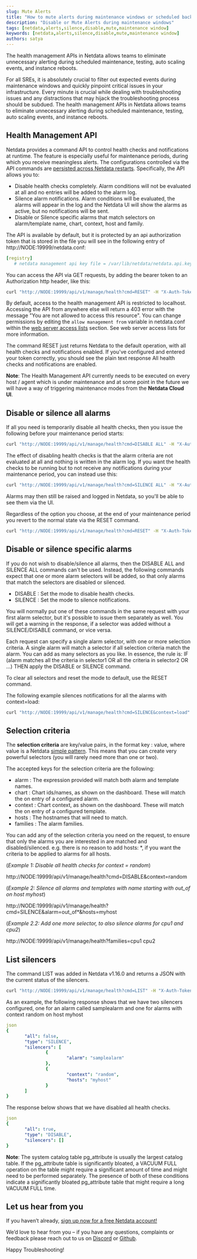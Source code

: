 ```yaml
---
slug: Mute Alerts 
title: "How to mute alerts during maintenance windows or scheduled backups?"
description: "Disable or Mute Alerts during maintenance windows"
tags: [netdata,alerts,silence,disable,mute,maintenance window]
keywords: [netdata,alerts,silence,disable,mute,maintenance window]
authors: satya
---
```


The health management APIs in Netdata allows teams to eliminate unnecessary alerting during scheduled maintenance, testing, auto scaling events, and instance reboots.

<!--truncate-->

For all SREs, it is absolutely crucial to filter out expected events during maintenance windows and quickly pinpoint critical issues in your infrastructure. Every minute is crucial while dealing with troubleshooting issues and any distractions that may hijack the troubleshooting process should be subdued.
The health management APIs in Netdata allows teams to eliminate unnecessary alerting during scheduled maintenance, testing, auto scaling events, and instance reboots.
 
## Health Management API

Netdata provides a command API to control health checks and notifications at runtime. The feature is especially useful for maintenance periods, during which you receive meaningless alerts. The configurations controlled via the API commands are [persisted across Netdata restarts](https://learn.netdata.cloud/docs/agent/web/api/health#persistence).
Specifically, the API allows you to:
- Disable health checks completely. Alarm conditions will not be evaluated at all and no entries will be added to the alarm log.
- Silence alarm notifications. Alarm conditions will be evaluated, the alarms will appear in the log and the Netdata UI will show the alarms as active, but no notifications will be sent.
- Disable or Silence specific alarms that match selectors on alarm/template name, chart, context, host and family.

The API is available by default, but it is protected by an api authorization token that is stored in the file you will see in the following entry of http://NODE:19999/netdata.conf:
```yaml
[registry]
   # netdata management api key file = /var/lib/netdata/netdata.api.key
```
 
You can access the API via GET requests, by adding the bearer token to an Authorization http header, like this:
```bash
curl "http://NODE:19999/api/v1/manage/health?cmd=RESET" -H "X-Auth-Token: Mytoken"
```
By default, access to the health management API is restricted to localhost. Accessing the API from anywhere else will return a 403 error with the message "You are not allowed to access this resource". You can change permissions by editing the `allow management from` variable in netdata.conf within the [web server access lists](https://learn.netdata.cloud/docs/agent/web/server#access-lists) section. See web server access lists for more information.

The command RESET just returns Netdata to the default operation, with all health checks and notifications enabled. If you've configured and entered your token correctly, you should see the plain text response All health checks and notifications are enabled.

**Note**: The Health Management API currently needs to be executed on every host / agent which is under maintenance and at some point in the future we will have a way of triggering maintenance modes from the **Netdata Cloud UI**.


## Disable or silence all alarms

If all you need is temporarily disable all health checks, then you issue the following before your maintenance period starts:
```bash
curl "http://NODE:19999/api/v1/manage/health?cmd=DISABLE ALL" -H "X-Auth-Token: Mytoken"
```
 
The effect of disabling health checks is that the alarm criteria are not evaluated at all and nothing is written in the alarm log. If you want the health checks to be running but to not receive any notifications during your maintenance period, you can instead use this:
```bash
curl "http://NODE:19999/api/v1/manage/health?cmd=SILENCE ALL" -H "X-Auth-Token: Mytoken"
```
Alarms may then still be raised and logged in Netdata, so you'll be able to see them via the UI.

Regardless of the option you choose, at the end of your maintenance period you revert to the normal state via the RESET command.
```bash
curl "http://NODE:19999/api/v1/manage/health?cmd=RESET" -H "X-Auth-Token: Mytoken"
```
## Disable or silence specific alarms

If you do not wish to disable/silence all alarms, then the DISABLE ALL and SILENCE ALL commands can't be used. Instead, the following commands expect that one or more alarm selectors will be added, so that only alarms that match the selectors are disabled or silenced.

- DISABLE : Set the mode to disable health checks.
- SILENCE : Set the mode to silence notifications.

You will normally put one of these commands in the same request with your first alarm selector, but it's possible to issue them separately as well. You will get a warning in the response, if a selector was added without a SILENCE/DISABLE command, or vice versa.

Each request can specify a single alarm selector, with one or more selection criteria. A single alarm will match a selector if all selection criteria match the alarm. You can add as many selectors as you like. In essence, the rule is: IF (alarm matches all the criteria in selector1 OR all the criteria in selector2 OR ...) THEN apply the DISABLE or SILENCE command.

To clear all selectors and reset the mode to default, use the RESET command.

The following example silences notifications for all the alarms with context=load:

```bash
curl "http://NODE:19999/api/v1/manage/health?cmd=SILENCE&context=load" -H "X-Auth-Token: Mytoken"
```
## Selection criteria

The **selection criteria** are key/value pairs, in the format key : value, where value is a Netdata [simple pattern](https://learn.netdata.cloud/docs/agent/libnetdata/simple_pattern). This means that you can create very powerful selectors (you will rarely need more than one or two).

The accepted keys for the selection criteria are the following:

- alarm : The expression provided will match both alarm and template names.
- chart : Chart ids/names, as shown on the dashboard. These will match the on entry of a configured alarm.
- context : Chart context, as shown on the dashboard. These will match the on entry of a configured template.
- hosts : The hostnames that will need to match.
- families : The alarm families.

You can add any of the selection criteria you need on the request, to ensure that only the alarms you are interested in are matched and disabled/silenced. e.g. there is no reason to add hosts: *, if you want the criteria to be applied to alarms for all hosts.

(*Example 1: Disable all health checks for context = random*)

http://NODE:19999/api/v1/manage/health?cmd=DISABLE&context=random

(*Example 2: Silence all alarms and templates with name starting with out_of on host myhost*)

http://NODE:19999/api/v1/manage/health?cmd=SILENCE&alarm=out_of*&hosts=myhost

(*Example 2.2: Add one more selector, to also silence alarms for cpu1 and cpu2*)

http://NODE:19999/api/v1/manage/health?families=cpu1 cpu2

## List silencers

The command LIST was added in Netdata v1.16.0 and returns a JSON with the current status of the silencers.
```bash
curl "http://NODE:19999/api/v1/manage/health?cmd=LIST" -H "X-Auth-Token: Mytoken"
```

As an example, the following response shows that we have two silencers configured, one for an alarm called samplealarm and one for alarms with context random on host myhost

```yaml
json
{
       "all": false,
       "type": "SILENCE",
       "silencers": [
               {
                       "alarm": "samplealarm"
               },
               {
                       "context": "random",
                       "hosts": "myhost"
               }
       ]
}
```

The response below shows that we have disabled all health checks.

```yaml
json
{
       "all": true,
       "type": "DISABLE",
       "silencers": []
}
```
 
 

**Note**: The system catalog table pg_attribute is usually the largest catalog table. If the pg_attribute table is significantly bloated, a VACUUM FULL operation on the table might require a significant amount of time and might need to be performed separately. The presence of both of these conditions indicate a significantly bloated pg_attribute table that might require a long VACUUM FULL time.

## Let us hear from you

If you haven’t already, [sign up now for a free Netdata account!](https://app.netdata.cloud/) 

We’d love to hear from you – if you have any questions, complaints or feedback please reach out to us on [Discord](https://discord.com/invite/mPZ6WZKKG2) or [Github](https://github.com/netdata/netdata/).

Happy Troubleshooting!

